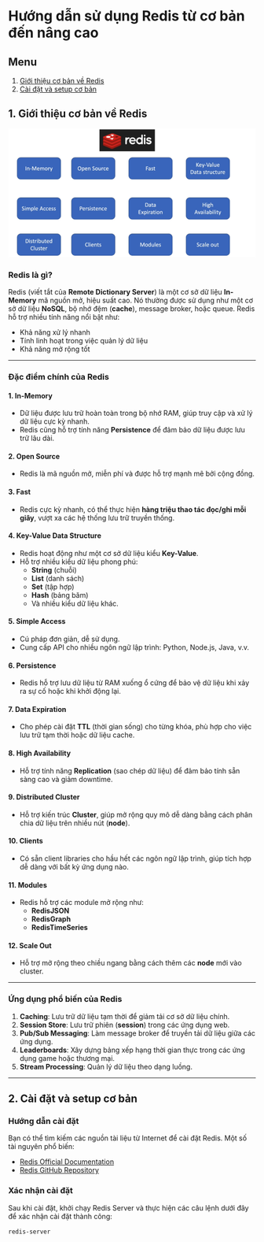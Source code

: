 # Hướng dẫn sử dụng Redis từ cơ bản đến nâng cao

## Menu
1. [Giới thiệu cơ bản về Redis](#1-giới-thiệu-cơ-bản-về-redis)
2. [Cài đặt và setup cơ bản](#2-cài-đặt-và-setup-cơ-bản)

## 1. Giới thiệu cơ bản về Redis

![Redis Overview](Image/redis1.png)

### Redis là gì?
Redis (viết tắt của **Remote Dictionary Server**) là một cơ sở dữ liệu **In-Memory** mã nguồn mở, hiệu suất cao. Nó thường được sử dụng như một cơ sở dữ liệu **NoSQL**, bộ nhớ đệm (**cache**), message broker, hoặc queue. Redis hỗ trợ nhiều tính năng nổi bật như:

- Khả năng xử lý nhanh
- Tính linh hoạt trong việc quản lý dữ liệu
- Khả năng mở rộng tốt

---

### Đặc điểm chính của Redis

#### 1. **In-Memory**
- Dữ liệu được lưu trữ hoàn toàn trong bộ nhớ RAM, giúp truy cập và xử lý dữ liệu cực kỳ nhanh.
- Redis cũng hỗ trợ tính năng **Persistence** để đảm bảo dữ liệu được lưu trữ lâu dài.

#### 2. **Open Source**
- Redis là mã nguồn mở, miễn phí và được hỗ trợ mạnh mẽ bởi cộng đồng.

#### 3. **Fast**
- Redis cực kỳ nhanh, có thể thực hiện **hàng triệu thao tác đọc/ghi mỗi giây**, vượt xa các hệ thống lưu trữ truyền thống.

#### 4. **Key-Value Data Structure**
- Redis hoạt động như một cơ sở dữ liệu kiểu **Key-Value**.
- Hỗ trợ nhiều kiểu dữ liệu phong phú:
  - **String** (chuỗi)
  - **List** (danh sách)
  - **Set** (tập hợp)
  - **Hash** (bảng băm)
  - Và nhiều kiểu dữ liệu khác.

#### 5. **Simple Access**
- Cú pháp đơn giản, dễ sử dụng.
- Cung cấp API cho nhiều ngôn ngữ lập trình: Python, Node.js, Java, v.v.

#### 6. **Persistence**
- Redis hỗ trợ lưu dữ liệu từ RAM xuống ổ cứng để bảo vệ dữ liệu khi xảy ra sự cố hoặc khi khởi động lại.

#### 7. **Data Expiration**
- Cho phép cài đặt **TTL** (thời gian sống) cho từng khóa, phù hợp cho việc lưu trữ tạm thời hoặc dữ liệu cache.

#### 8. **High Availability**
- Hỗ trợ tính năng **Replication** (sao chép dữ liệu) để đảm bảo tính sẵn sàng cao và giảm downtime.

#### 9. **Distributed Cluster**
- Hỗ trợ kiến trúc **Cluster**, giúp mở rộng quy mô dễ dàng bằng cách phân chia dữ liệu trên nhiều nút (**node**).

#### 10. **Clients**
- Có sẵn client libraries cho hầu hết các ngôn ngữ lập trình, giúp tích hợp dễ dàng với bất kỳ ứng dụng nào.

#### 11. **Modules**
- Redis hỗ trợ các module mở rộng như:
  - **RedisJSON**
  - **RedisGraph**
  - **RedisTimeSeries**

#### 12. **Scale Out**
- Hỗ trợ mở rộng theo chiều ngang bằng cách thêm các **node** mới vào cluster.

---

### Ứng dụng phổ biến của Redis

1. **Caching**: Lưu trữ dữ liệu tạm thời để giảm tải cơ sở dữ liệu chính.
2. **Session Store**: Lưu trữ phiên (**session**) trong các ứng dụng web.
3. **Pub/Sub Messaging**: Làm message broker để truyền tải dữ liệu giữa các ứng dụng.
4. **Leaderboards**: Xây dựng bảng xếp hạng thời gian thực trong các ứng dụng game hoặc thương mại.
5. **Stream Processing**: Quản lý dữ liệu theo dạng luồng.

---

## 2. Cài đặt và setup cơ bản

### Hướng dẫn cài đặt
Bạn có thể tìm kiếm các nguồn tài liệu từ Internet để cài đặt Redis. Một số tài nguyên phổ biến:
- [Redis Official Documentation](https://redis.io/documentation)
- [Redis GitHub Repository](https://github.com/redis/redis)

### Xác nhận cài đặt
Sau khi cài đặt, khởi chạy Redis Server và thực hiện các câu lệnh dưới đây để xác nhận cài đặt thành công:

```bash
redis-server

